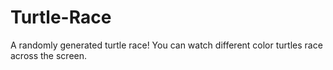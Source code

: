 # Turtle-Race
A randomly generated turtle race! You can watch different color turtles race across the screen.
